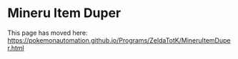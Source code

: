 # Mineru Item Duper

This page has moved here: https://pokemonautomation.github.io/Programs/ZeldaTotK/MineruItemDuper.html


